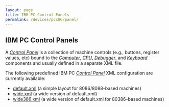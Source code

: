 ```yaml
---
layout: page
title: IBM PC Control Panels
permalink: /devices/pcx86/panel/
---
```


IBM PC Control Panels
---------------------

A *[Control Panel](/docs/pcx86/panel/)* is a collection of machine controls (e.g., buttons, register values, etc)
bound to the *[Computer](/docs/pcx86/computer/)*, *[CPU](/docs/pcx86/cpu/)*, *[Debugger](/docs/pcx86/debugger/)*,
and *[Keyboard](/docs/pcx86/keyboard/)* components and usually defined in a separate XML file.

The following predefined IBM PC *[Control Panel](/docs/pcx86/panel/)* XML configuration are currently available:

 - [default.xml](default.xml) (a simple layout for 8086/8088-based machines)
 - [wide.xml](wide.xml) (a wide version of default.xml)
 - [wide386.xml](wide386.xml) (a wide version of default.xml for 80386-based machines)
